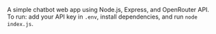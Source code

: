 A simple chatbot web app using Node.js, Express, and OpenRouter API.  
To run: add your API key in `.env`, install dependencies, and run `node index.js`.
